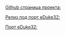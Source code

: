 [Github страница проекта: ](https://github.com/fgsfds/Liquidator-3D)

[Релиз под порт eDuke32:](https://github.com/fgsfds/Liquidator-3D/releases)

[Порт eDuke32: ](https://www.eduke32.com/)

